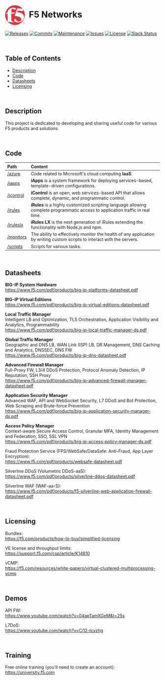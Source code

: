 # <img align="center" src="f5.svg" height="64">&nbsp;&nbsp;F5 Networks
[![Releases](https://img.shields.io/github/release/ArtiomL/f5networks.svg)](https://github.com/ArtiomL/f5networks/releases)
[![Commits](https://img.shields.io/github/commits-since/ArtiomL/f5networks/v1.0.2.svg?label=commits%20since)](https://github.com/ArtiomL/f5networks/commits/master)
[![Maintenance](https://img.shields.io/maintenance/yes/2018.svg)](https://github.com/ArtiomL/f5networks/graphs/code-frequency)
[![Issues](https://img.shields.io/github/issues/ArtiomL/f5networks.svg)](https://github.com/ArtiomL/f5networks/issues)
[![License](https://img.shields.io/badge/license-MIT-blue.svg)](/LICENSE)
[![Slack Status](https://f5cloudsolutions.herokuapp.com/badge.svg)](https://f5cloudsolutions.herokuapp.com)

&nbsp;&nbsp;

## Table of Contents
- [Description](#description)
- [Code](#code)
- [Datasheets](#datasheets)
- [Licensing](#licensing)

&nbsp;&nbsp;

## Description

This project is dedicated to developing and sharing useful code for various F5 products and solutions.

&nbsp;&nbsp;

## Code

| Path | Content |
| :--------- |:--------------- |
| [/azure](/azure) | Code related to Microsoft's cloud computing **IaaS**. |
| [/iapps](/iapps) | **iApps** is a system framework for deploying services-based, template-driven configurations. |
| [/icontrol](/icontrol) | **iControl** is an open, web services-based API that allows complete, dynamic, and programmatic control. |
| [/irules](/irules) | **iRules** is a highly customized scripting language allowing complete programmatic access to application traffic in real time. |
| [/iruleslx](/iruleslx) | **iRules LX** is the next generation of iRules extending the functionality with Node.js and npm. |
| [/monitors](/monitors) | The ability to effectively monitor the health of any application by writing custom scripts to interact with the servers. |
| [/scripts](/scripts) | Scripts for various tasks. |

&nbsp;&nbsp;

## Datasheets
 
**BIG-IP System Hardware**  
https://www.f5.com/pdf/products/big-ip-platforms-datasheet.pdf

**BIG-IP Virtual Editions**  
https://www.f5.com/pdf/products/big-ip-virtual-editions-datasheet.pdf

**Local Traffic Manager**  
Intelligent LB and Optimization, TLS Orchestration, Application Visibility and Analytics, Programmability  
https://www.f5.com/pdf/products/big-ip-local-traffic-manager-ds.pdf

**Global Traffic Manager**  
Geographic and DNS LB, WAN Link (ISP) LB, DR Management, DNS Caching and Analytics, DNSSEC, DNS FW  
https://www.f5.com/pdf/products/big-ip-dns-datasheet.pdf

**Advanced Firewall Manager**  
Full-Proxy FW, L3/4 DDoS Protection, Protocol Anomaly Detection, IP Reputation, SSH Proxy  
https://www.f5.com/pdf/products/big-ip-advanced-firewall-manager-datasheet.pdf

**Application Security Manager**  
Advanced WAF, API and WebSocket Security, L7 DDoS and Bot Protection, Web Scraping and Brute-force Prevention  
https://www.f5.com/pdf/products/big-ip-application-security-manager-ds.pdf

**Access Policy Manager**  
Context-aware Secure Access Control, Granular MFA, Identity Management and Federation, SSO, SSL VPN  
https://www.f5.com/pdf/products/big-ip-access-policy-manager-ds.pdf
 

 
Fraud Protection Service (FPS/WebSafe/DataSafe: Anti-Fraud, App Layer Encryption):  
https://www.f5.com/pdf/products/websafe-datasheet.pdf
 

 
Silverline DDoS (Volumetric DDoS-aaS):  
https://www.f5.com/pdf/products/silverline-ddos-datasheet.pdf
 
Silverline WAF (WAF-aa-S):  
https://www.f5.com/pdf/products/f5-silverline-web-application-firewall-datasheet.pdf

&nbsp;&nbsp;

## Licensing

Bundles:  
https://f5.com/products/how-to-buy/simplified-licensing
 
VE license and throughput limits:  
https://support.f5.com/csp/article/K14810
 
vCMP:  
https://f5.com/resources/white-papers/virtual-clustered-multiprocessing-vcmp
 
&nbsp;&nbsp;

## Demos
 
API FW:  
https://www.youtube.com/watch?v=04apTamXGeM&t=25s
 
L7DoS:  
https://www.youtube.com/watch?v=Ci12-tcyzhg
 
&nbsp;&nbsp;
 
## Training
 
Free online training (you'll need to create an account):  
https://university.f5.com
 
 
